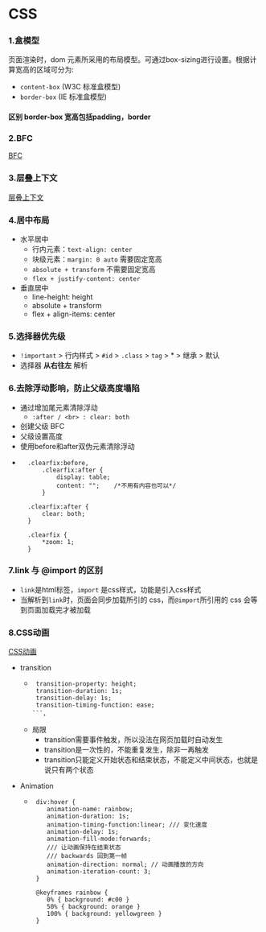 # CSS

### 1.盒模型

 页面渲染时，dom 元素所采用的布局模型。可通过box-sizing进行设置。根据计算宽高的区域可分为:
 - `content-box` (W3C 标准盒模型)
 - `border-box` (IE 标准盒模型)
 
#### 区别 border-box 宽高包括padding，border

### 2.BFC

   [BFC](https://zhuanlan.zhihu.com/p/25321647)
   
### 3.层叠上下文

   [层叠上下文](https://user-gold-cdn.xitu.io/2019/2/14/168e9d9f3a1d368b?imageView2/0/w/1280/h/960/format/webp/ignore-error/1)

### 4.居中布局

- 水平居中
   - 行内元素：`text-align: center`
   - 块级元素：`margin: 0 auto` 需要固定宽高
   - `absolute + transform` 不需要固定宽高
   - `flex + justify-content: center`
- 垂直居中
   - line-height: height
   - absolute + transform
   - flex + align-items: center

### 5.选择器优先级

- `!important` > 行内样式 > `#id` > `.class` > `tag` > * > 继承 > 默认
- 选择器 **从右往左** 解析

### 6.去除浮动影响，防止父级高度塌陷

- 通过增加尾元素清除浮动
   - `:after / <br> : clear: both`
- 创建父级 BFC
- 父级设置高度
- 使用before和after双伪元素清除浮动
- ```
    .clearfix:before,
        .clearfix:after {
            display: table;
            content: "";    /*不用有内容也可以*/
        }

    .clearfix:after {
        clear: both;
    }

    .clearfix {
        *zoom: 1;
    }
  ```

### 7.link 与 @import 的区别

- `link`是html标签，`import` 是css样式，功能是引入css样式
- 当解析到`link`时，页面会同步加载所引的 css，而`@import`所引用的 css 会等到页面加载完才被加载

### 8.CSS动画

[CSS动画](http://www.ruanyifeng.com/blog/2014/02/css_transition_and_animation.html)

   - transition
      - ```
         transition-property: height;
         transition-duration: 1s;
         transition-delay: 1s;
         transition-timing-function: ease;
        ```，
     - 局限
        - transition需要事件触发，所以没法在网页加载时自动发生
        - transition是一次性的，不能重复发生，除非一再触发
        - transition只能定义开始状态和结束状态，不能定义中间状态，也就是说只有两个状态

   - Animation
      - ```
         div:hover {
            animation-name: rainbow;
            animation-duration: 1s;
            animation-timing-function:linear; /// 变化速度
            animation-delay: 1s;
            animation-fill-mode:forwards;
            /// 让动画保持在结束状态
            /// backwards 回到第一帧
            animation-direction: normal; // 动画播放的方向
            animation-iteration-count: 3;
         }

         @keyframes rainbow {
            0% { background: #c00 }
            50% { background: orange }
            100% { background: yellowgreen }
         }
        ```